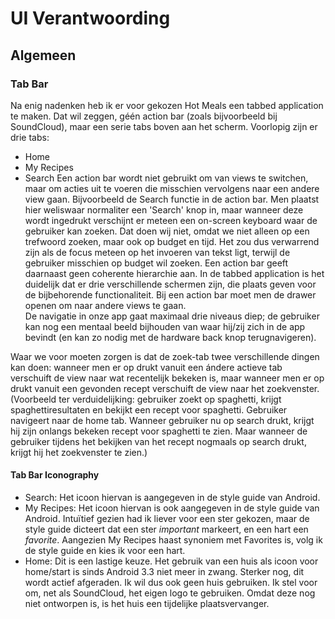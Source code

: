 # UI Verantwoording
## Algemeen
### Tab Bar
Na enig nadenken heb ik er voor gekozen Hot Meals een tabbed application te maken. Dat wil zeggen, géén action bar (zoals bijvoorbeeld bij SoundCloud), maar een serie tabs boven aan het scherm. Voorlopig zijn er drie tabs:
- Home
- My Recipes
- Search
Een action bar wordt niet gebruikt om van views te switchen, maar om acties uit te voeren die misschien vervolgens naar een andere view gaan. Bijvoorbeeld de Search functie in de action bar. Men plaatst hier weliswaar normaliter een 'Search' knop in, maar wanneer deze wordt ingedrukt verschijnt er meteen een on-screen keyboard waar de gebruiker kan zoeken. Dat doen wij niet, omdat we niet alleen op een trefwoord zoeken, maar ook op budget en tijd. Het zou dus verwarrend zijn als de focus meteen op het invoeren van tekst ligt, terwijl de gebruiker misschien op budget wil zoeken.
Een action bar geeft daarnaast geen coherente hierarchie aan. In de tabbed application is het duidelijk dat er drie verschillende schermen zijn, die plaats geven voor de bijbehorende functionaliteit. Bij een action bar moet men de drawer openen om naar andere views te gaan.  
De navigatie in onze app gaat maximaal drie niveaus diep; de gebruiker kan nog een mentaal beeld bijhouden van waar hij/zij zich in de app bevindt (en kan zo nodig met de hardware back knop terugnavigeren). 
  
Waar we voor moeten zorgen is dat de zoek-tab twee verschillende dingen kan doen: wanneer men er op drukt vanuit een ándere actieve tab verschuift de view naar wat recentelijk bekeken is, maar wanneer men er op drukt vanuit een gevonden recept verschuift de view naar het zoekvenster. (Voorbeeld ter verduidelijking: gebruiker zoekt op spaghetti, krijgt spaghettiresultaten en bekijkt een recept voor spaghetti. Gebruiker navigeert naar de home tab. Wanneer gebruiker nu op search drukt, krijgt hij zijn onlangs bekeken recept voor spaghetti te zien. Maar wanneer de gebruiker tijdens het bekijken van het recept nogmaals op search drukt, krijgt hij het zoekvenster te zien.)
#### Tab Bar Iconography
- Search: Het icoon hiervan is aangegeven in de style guide van Android.
- My Recipes: Het icoon hiervan is ook aangegeven in de style guide van Android. Intuïtief gezien had ik liever voor een ster gekozen, maar de style guide dicteert dat een ster _important_ markeert, en een hart een _favorite_. Aangezien My Recipes haast synoniem met Favorites is, volg ik de style guide en kies ik voor een hart.
- Home: Dit is een lastige keuze. Het gebruik van een huis als icoon voor home/start is sinds Android 3.3 niet meer in zwang. Sterker nog, dit wordt actief afgeraden. Ik wil dus ook geen huis gebruiken. Ik stel voor om, net als SoundCloud, het eigen logo te gebruiken. Omdat deze nog niet ontworpen is, is het huis een tijdelijke plaatsvervanger.








